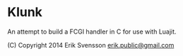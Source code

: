Klunk
=====

An attempt to build a FCGI handler in C for use with Luajit.

(C) Copyright 2014 Erik Svensson <erik.public@gmail.com>
